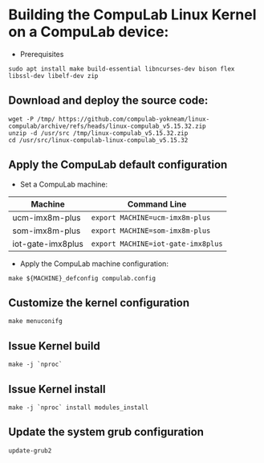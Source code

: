 # Building the CompuLab Linux Kernel on a CompuLab device:

* Prerequisites
```
sudo apt install make build-essential libncurses-dev bison flex libssl-dev libelf-dev zip
```

## Download and deploy the source code:
```
wget -P /tmp/ https://github.com/compulab-yokneam/linux-compulab/archive/refs/heads/linux-compulab_v5.15.32.zip
unzip -d /usr/src /tmp/linux-compulab_v5.15.32.zip
cd /usr/src/linux-compulab-linux-compulab_v5.15.32
```

## Apply the CompuLab default configuration
* Set a CompuLab machine:

| Machine | Command Line |
|---|---|
|ucm-imx8m-plus|```export MACHINE=ucm-imx8m-plus```|
|som-imx8m-plus|```export MACHINE=som-imx8m-plus```|
|iot-gate-imx8plus|```export MACHINE=iot-gate-imx8plus```|

* Apply the CompuLab machine configuration:
```
make ${MACHINE}_defconfig compulab.config
```

## Customize the kernel configuration
```
make menuconifg
```

## Issue Kernel build
```
make -j `nproc`
```

## Issue Kernel install
```
make -j `nproc` install modules_install
```

## Update the system grub configuration
```
update-grub2
```
